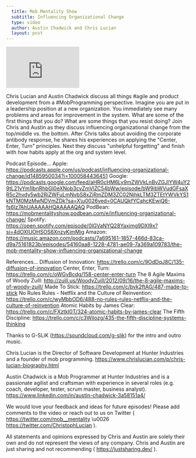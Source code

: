 ```yaml
---
  title: Mob Mentality Show
  subtitle: Influencing Organizational Change
  type: video
  author: Austin Chadwick and Chris Lucian
  layout: post
---
```


<iframe width="200" height="113" src="https://www.youtube.com/embed/gKBOxwhj2iM?feature=oembed" frameborder="0" allow="accelerometer; autoplay; clipboard-write; encrypted-media; gyroscope; picture-in-picture; web-share" allowfullscreen title="Influencing Organizational Change"></iframe>

Chris Lucian and Austin Chadwick discuss all things #agile and product development from a #MobProgramming perspective. Imagine you are put in a leadership position at a new organization. You immediately see many problems and areas for improvement in the system. What are some of the first things that you do? What are some things that you resist doing? Join Chris and Austin as they discuss influencing organizational change from the top/middle vs. the bottom. After Chris talks about avoiding the corporate antibody response, he shares his experiences on applying the \"Center, Enter, Turn\" principles. Next they discuss \"unhelpful forgetting\" and finish with how habits apply at the org and system level.

Podcast Episode…
Apple: https://podcasts.apple.com/us/podcast/influencing-organizational-change/id1485950034?i=1000584436451
Google: https://podcasts.google.com/feed/aHR0cHM6Ly9mZWVkLnBvZGJlYW4uY29tL21vYm1lbnRhbGl0eXNob3cvZmVlZC54bWw/episode/bW9ibWVudGFsaXR5c2hvdy5wb2RiZWFuLmNvbS8xZjRmZDM3ZC02NjhkLTM3ZTEtYWVkYS1kNTM0MzMwNDVmZDk?sa=X\u0026ved=0CAUQkfYCahcKEwjQ6-fs6Iz7AhUAAAAAHQAAAAAQAQ
PodBean: https://mobmentalityshow.podbean.com/e/influencing-organizational-change/
Spotify: https://open.spotify.com/episode/0lGVaNYQ28Yaximg9DXl9x?si=4dOXIUOHSOS6XnzvKimMig
Amazon: https://music.amazon.com/podcasts/7a695161-1857-466d-83ca-d9a75161823b/episodes/54160aa8-1228-4781-ae09-7a369a109783/the-mob-mentality-show-influencing-organizational-change

References…
Diffusion of Innovation: https://trello.com/c/9OdDqJ8C/135-diffusion-of-innovation
Center, Enter, Turn: https://trello.com/c/oWGvBcdg/158-center-enter-turn
The 8 Agile Maxims of Woody Zuill: http://zuill.us/WoodyZuill/2012/09/16/the-8-agile-maxims-of-woody-zuill/
Made To Stick: https://trello.com/c/bvk2ftAG/487-made-to-stick
No Rules Rules - Netflix and the Culture of Reinvention: https://trello.com/c/wyMbbOD6/488-no-rules-rules-netflix-and-the-culture-of-reinvention
Atomic Habits by James Clear: https://trello.com/c/FXztkI0T/324-atomic-habits-by-james-clear
The Fifth Discipline: https://trello.com/c/c3Wilozg/435-the-fifth-discipline-systems-thinking

Thanks to G-SLiK (https://soundcloud.com/g-slik) for the intro and outro music.
 
Chris Lucian is the Director of Software Development at Hunter Industries and a founder of mob programming. https://www.chrislucian.com/p/chris-lucian-biography.html 

Austin Chadwick is a Mob Programmer at Hunter Industries and is a passionate agilist and craftsman with experience in several roles (e.g. coach, developer, tester, scrum master, business analyst). https://www.linkedin.com/in/austin-chadwick-3a58151a4/ 
 
We would love your feedback and ideas for future episodes! Please add comments to the video or reach out to us on Twitter ( https://twitter.com/mob__mentality \u0026 https://twitter.com/ChristophLucian ).
 
All statements and opinions expressed by Chris and Austin are solely their own and do not represent the views of any company. Chris and Austin are just sharing and not recommending ( https://justsharing.dev/ ).

